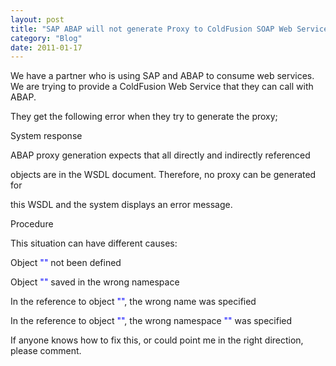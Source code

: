 ```yaml
---
layout: post
title: "SAP ABAP will not generate Proxy to ColdFusion SOAP Web Service"
category: "Blog"
date: 2011-01-17
---
```



We have a partner who is using SAP and ABAP to consume web services. We are trying to provide a ColdFusion Web Service that they can call with ABAP.

They get the following error when they try to generate the proxy;

<div class="code">System response  

ABAP proxy generation expects that all directly and indirectly referenced  

objects are in the WSDL document. Therefore, no proxy can be generated for  

this WSDL and the system displays an error message.  

Procedure  

This situation can have different causes:  

Object <font color="BLUE">""</font> not been defined  

Object <font color="BLUE">""</font> saved in the wrong namespace  

In the reference to object <font color="BLUE">""</font>, the wrong name was specified  

In the reference to object <font color="BLUE">""</font>, the wrong namespace <font color="BLUE">""</font> was specified

</div>
If anyone knows how to fix this, or could point me in the right direction, please comment.